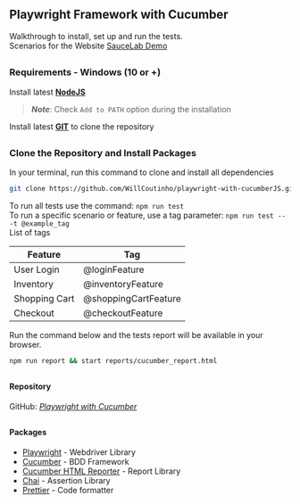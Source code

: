 ## Playwright Framework with Cucumber
Walkthrough to install, set up and run the tests.\
Scenarios for the Website [SauceLab Demo](https://www.saucedemo.com/)

##
### Requirements - Windows (10 or +)

Install latest [**NodeJS**](https://nodejs.org/en/download/)
>**_Note_**: Check ``Add to PATH`` option during the installation

Install latest [**GIT**](https://git-scm.com/download/win) to clone the repository

##
### Clone the Repository and Install Packages

In your terminal, run this command to clone and install all dependencies
````bash
git clone https://github.com/WillCoutinho/playwright-with-cucumberJS.git && cd playwright-with-cucumberJS && npm i
````

To run all tests use the command: ``npm run test``\
To run a specific scenario or feature, use a tag parameter: ``npm run test -- -t @example_tag``\
List of tags 

Feature         | Tag
-------------   | -------------
User Login      | @loginFeature
Inventory       | @inventoryFeature
Shopping Cart   | @shoppingCartFeature 
Checkout        | @checkoutFeature
       
Run the command below and the tests report will be available in your browser.

````bash
npm run report && start reports/cucumber_report.html
````

##
#### Repository

GitHub: [*Playwright with Cucumber*](https://github.com/WillCoutinho/playwright-with-cucumberJS) 

##
#### Packages

* [Playwright](https://playwright.dev/docs/library) - Webdriver Library
* [Cucumber](https://www.npmjs.com/package/@cucumber/cucumber) - BDD Framework
* [Cucumber HTML Reporter](https://www.npmjs.com/package/cucumber-html-reporter) - Report Library
* [Chai](https://www.npmjs.com/package/chai) - Assertion Library
* [Prettier](https://www.npmjs.com/package/prettier) - Code formatter
